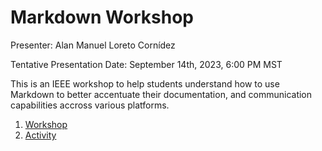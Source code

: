 # Markdown Workshop
Presenter: Alan Manuel Loreto Cornídez

Tentative Presentation Date: September 14th, 2023, 6:00 PM MST

This is an IEEE workshop to help students understand how to use Markdown to better accentuate their documentation, and communication capabilities accross various platforms.



1. [Workshop](./markdown-workshop.md)
2. [Activity](./activity.md)













